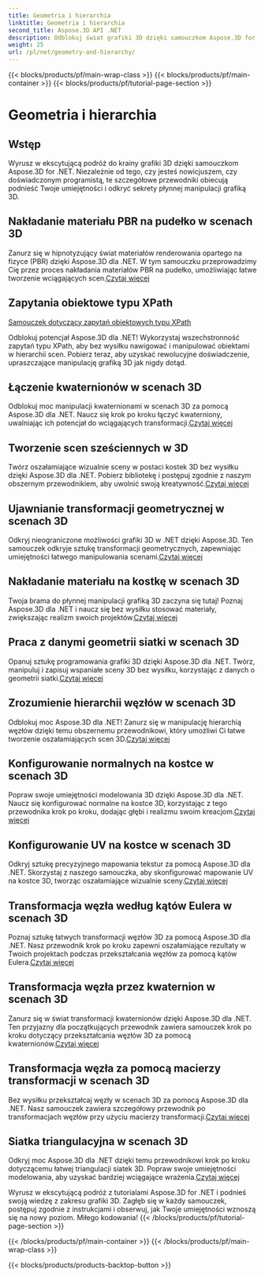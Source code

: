 ```yaml
---
title: Geometria i hierarchia
linktitle: Geometria i hierarchia
second_title: Aspose.3D API .NET
description: Odblokuj świat grafiki 3D dzięki samouczkom Aspose.3D for .NET. Od stosowania materiałów PBR po przekształcenia geometryczne – opanuj każdy aspekt bez wysiłku.
weight: 25
url: /pl/net/geometry-and-hierarchy/
---
```


{{< blocks/products/pf/main-wrap-class >}}
{{< blocks/products/pf/main-container >}}
{{< blocks/products/pf/tutorial-page-section >}}

# Geometria i hierarchia

## Wstęp

Wyrusz w ekscytującą podróż do krainy grafiki 3D dzięki samouczkom Aspose.3D for .NET. Niezależnie od tego, czy jesteś nowicjuszem, czy doświadczonym programistą, te szczegółowe przewodniki obiecują podnieść Twoje umiejętności i odkryć sekrety płynnej manipulacji grafiką 3D.

## Nakładanie materiału PBR na pudełko w scenach 3D

 Zanurz się w hipnotyzujący świat materiałów renderowania opartego na fizyce (PBR) dzięki Aspose.3D dla .NET. W tym samouczku przeprowadzimy Cię przez proces nakładania materiałów PBR na pudełko, umożliwiając łatwe tworzenie wciągających scen.[Czytaj więcej](./apply-pbr-material-to-box/)


## Zapytania obiektowe typu XPath

[Samouczek dotyczący zapytań obiektowych typu XPath](./xpath-like-object-queries/)

Odblokuj potencjał Aspose.3D dla .NET! Wykorzystaj wszechstronność zapytań typu XPath, aby bez wysiłku nawigować i manipulować obiektami w hierarchii scen. Pobierz teraz, aby uzyskać rewolucyjne doświadczenie, upraszczające manipulację grafiką 3D jak nigdy dotąd.


## Łączenie kwaternionów w scenach 3D

 Odblokuj moc manipulacji kwaternionami w scenach 3D za pomocą Aspose.3D dla .NET. Naucz się krok po kroku łączyć kwaterniony, uwalniając ich potencjał do wciągających transformacji.[Czytaj więcej](./concatenate-quaternions/)

## Tworzenie scen sześciennych w 3D

Twórz oszałamiające wizualnie sceny w postaci kostek 3D bez wysiłku dzięki Aspose.3D dla .NET. Pobierz bibliotekę i postępuj zgodnie z naszym obszernym przewodnikiem, aby uwolnić swoją kreatywność.[Czytaj więcej](./create-cube-scenes/)

## Ujawnianie transformacji geometrycznej w scenach 3D

 Odkryj nieograniczone możliwości grafiki 3D w .NET dzięki Aspose.3D. Ten samouczek odkryje sztukę transformacji geometrycznych, zapewniając umiejętności łatwego manipulowania scenami.[Czytaj więcej](./expose-geometric-transformation)

## Nakładanie materiału na kostkę w scenach 3D

 Twoja brama do płynnej manipulacji grafiką 3D zaczyna się tutaj! Poznaj Aspose.3D dla .NET i naucz się bez wysiłku stosować materiały, zwiększając realizm swoich projektów.[Czytaj więcej](./material-to-cube/)

## Praca z danymi geometrii siatki w scenach 3D

 Opanuj sztukę programowania grafiki 3D dzięki Aspose.3D dla .NET. Twórz, manipuluj i zapisuj wspaniałe sceny 3D bez wysiłku, korzystając z danych o geometrii siatki.[Czytaj więcej](./mesh-geometry-data/)

## Zrozumienie hierarchii węzłów w scenach 3D

Odblokuj moc Aspose.3D dla .NET! Zanurz się w manipulację hierarchią węzłów dzięki temu obszernemu przewodnikowi, który umożliwi Ci łatwe tworzenie oszałamiających scen 3D.[Czytaj więcej](./node-hierarchy/)

## Konfigurowanie normalnych na kostce w scenach 3D

 Popraw swoje umiejętności modelowania 3D dzięki Aspose.3D dla .NET. Naucz się konfigurować normalne na kostce 3D, korzystając z tego przewodnika krok po kroku, dodając głębi i realizmu swoim kreacjom.[Czytaj więcej](./setup-normals-cube/)

## Konfigurowanie UV na kostce w scenach 3D

 Odkryj sztukę precyzyjnego mapowania tekstur za pomocą Aspose.3D dla .NET. Skorzystaj z naszego samouczka, aby skonfigurować mapowanie UV na kostce 3D, tworząc oszałamiające wizualnie sceny.[Czytaj więcej](./setup-uv-cube/)

## Transformacja węzła według kątów Eulera w scenach 3D

 Poznaj sztukę łatwych transformacji węzłów 3D za pomocą Aspose.3D dla .NET. Nasz przewodnik krok po kroku zapewni oszałamiające rezultaty w Twoich projektach podczas przekształcania węzłów za pomocą kątów Eulera.[Czytaj więcej](./transformation-node-euler-angles/)

## Transformacja węzła przez kwaternion w scenach 3D

Zanurz się w świat transformacji kwaternionów dzięki Aspose.3D dla .NET. Ten przyjazny dla początkujących przewodnik zawiera samouczek krok po kroku dotyczący przekształcania węzłów 3D za pomocą kwaternionów.[Czytaj więcej](./transformation-node-quaternion/)

## Transformacja węzła za pomocą macierzy transformacji w scenach 3D

 Bez wysiłku przekształcaj węzły w scenach 3D za pomocą Aspose.3D dla .NET. Nasz samouczek zawiera szczegółowy przewodnik po transformacjach węzłów przy użyciu macierzy transformacji.[Czytaj więcej](./transformation-node-matrix/)

## Siatka triangulacyjna w scenach 3D

 Odkryj moc Aspose.3D dla .NET dzięki temu przewodnikowi krok po kroku dotyczącemu łatwej triangulacji siatek 3D. Popraw swoje umiejętności modelowania, aby uzyskać bardziej wciągające wrażenia.[Czytaj więcej](./triangulate-mesh/)

Wyrusz w ekscytującą podróż z tutorialami Aspose.3D for .NET i podnieś swoją wiedzę z zakresu grafiki 3D. Zagłęb się w każdy samouczek, postępuj zgodnie z instrukcjami i obserwuj, jak Twoje umiejętności wznoszą się na nowy poziom. Miłego kodowania!
{{< /blocks/products/pf/tutorial-page-section >}}

{{< /blocks/products/pf/main-container >}}
{{< /blocks/products/pf/main-wrap-class >}}

{{< blocks/products/products-backtop-button >}}
